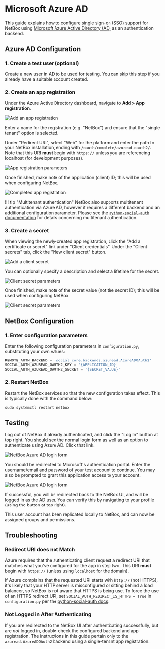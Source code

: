 # Microsoft Azure AD

This guide explains how to configure single sign-on (SSO) support for NetBox using [Microsoft Azure Active Directory (AD)](https://azure.microsoft.com/en-us/services/active-directory/) as an authentication backend.

## Azure AD Configuration

### 1. Create a test user (optional)

Create a new user in AD to be used for testing. You can skip this step if you already have a suitable account created.

### 2. Create an app registration

Under the Azure Active Directory dashboard, navigate to **Add > App registration**.

![Add an app registration](../../media/authentication/azure_ad_add_app_registration.png)

Enter a name for the registration (e.g. "NetBox") and ensure that the "single tenant" option is selected.

Under "Redirect URI", select "Web" for the platform and enter the path to your NetBox installation, ending with `/oauth/complete/azuread-oauth2/`. Note that this URI **must** begin with `https://` unless you are referencing localhost (for development purposes).

![App registration parameters](../../media/authentication/azure_ad_app_registration.png)

Once finished, make note of the application (client) ID; this will be used when configuring NetBox.

![Completed app registration](../../media/authentication/azure_ad_app_registration_created.png)

!!! tip "Multitenant authentication"
    NetBox also supports multitenant authentication via Azure AD, however it requires a different backend and an additional configuration parameter. Please see the [`python-social-auth` documentation](https://python-social-auth.readthedocs.io/en/latest/backends/azuread.html#tenant-support) for details concerning multitenant authentication.

### 3. Create a secret

When viewing the newly-created app registration, click the "Add a certificate or secret" link under "Client credentials". Under the "Client secrets" tab, click the "New client secret" button.

![Add a client secret](../../media/authentication/azure_ad_add_client_secret.png)

You can optionally specify a description and select a lifetime for the secret.

![Client secret parameters](../../media/authentication/azure_ad_client_secret.png)

Once finished, make note of the secret value (not the secret ID); this will be used when configuring NetBox.

![Client secret parameters](../../media/authentication/azure_ad_client_secret_created.png)

## NetBox Configuration

### 1. Enter configuration parameters

Enter the following configuration parameters in `configuration.py`, substituting your own values:

```python
REMOTE_AUTH_BACKEND = 'social_core.backends.azuread.AzureADOAuth2'
SOCIAL_AUTH_AZUREAD_OAUTH2_KEY = '{APPLICATION_ID}'
SOCIAL_AUTH_AZUREAD_OAUTH2_SECRET = '{SECRET_VALUE}'
```

### 2. Restart NetBox

Restart the NetBox services so that the new configuration takes effect. This is typically done with the command below:

```no-highlight
sudo systemctl restart netbox
```

## Testing

Log out of NetBox if already authenticated, and click the "Log In" button at top right. You should see the normal login form as well as an option to authenticate using Azure AD. Click that link.

![NetBox Azure AD login form](../../media/authentication/netbox_azure_ad_login.png)

You should be redirected to Microsoft's authentication portal. Enter the username/email and password of your test account to continue. You may also be prompted to grant this application access to your account.

![NetBox Azure AD login form](../../media/authentication/azure_ad_login_portal.png)

If successful, you will be redirected back to the NetBox UI, and will be logged in as the AD user. You can verify this by navigating to your profile (using the button at top right).

This user account has been replicated locally to NetBox, and can now be assigned groups and permissions.

## Troubleshooting

### Redirect URI does not Match

Azure requires that the authenticating client request a redirect URI that matches what you've configured for the app in step two. This URI **must** begin with `https://` (unless using `localhost` for the domain).

If Azure complains that the requested URI starts with `http://` (not HTTPS), it's likely that your HTTP server is misconfigured or sitting behind a load balancer, so NetBox is not aware that HTTPS is being use. To force the use of an HTTPS redirect URI, set `SOCIAL_AUTH_REDIRECT_IS_HTTPS = True` in `configuration.py` per the [python-social-auth docs](https://python-social-auth.readthedocs.io/en/latest/configuration/settings.html#processing-redirects-and-urlopen).

### Not Logged in After Authenticating

If you are redirected to the NetBox UI after authenticating successfully, but are _not_ logged in, double-check the configured backend and app registration. The instructions in this guide pertain only to the `azuread.AzureADOAuth2` backend using a single-tenant app registration.
